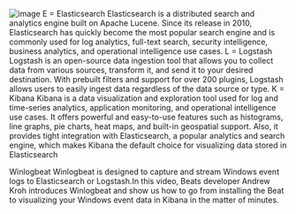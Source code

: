 ![image](https://github.com/LOKESH4884/ELK-integrated-with-Zeek/assets/111216649/ddfa397c-dc1e-4842-8098-d4874df5837d)
E = Elasticsearch
Elasticsearch is a distributed search and analytics engine built on Apache Lucene. Since its release in 2010, Elasticsearch has quickly become the most popular search engine and is commonly used for log analytics, full-text search, security intelligence, business analytics, and operational intelligence use cases.
L = Logstash
Logstash is an open-source data ingestion tool that allows you to collect data from various sources, transform it, and send it to your desired destination. With prebuilt filters and support for over 200 plugins, Logstash allows users to easily ingest data regardless of the data source or type. 
K = Kibana
Kibana is a data visualization and exploration tool used for log and time-series analytics, application monitoring, and operational intelligence use cases. It offers powerful and easy-to-use features such as histograms, line graphs, pie charts, heat maps, and built-in geospatial support. Also, it provides tight integration with Elasticsearch, a popular analytics and search engine, which makes Kibana the default choice for visualizing data stored in Elasticsearch

Winlogbeat
Winlogbeat is designed to capture and stream Windows event logs to Elasticsearch or Logstash.In this video, Beats developer Andrew Kroh introduces Winlogbeat and show us how to go from installing the Beat to visualizing your Windows event data in Kibana in the matter of minutes.
